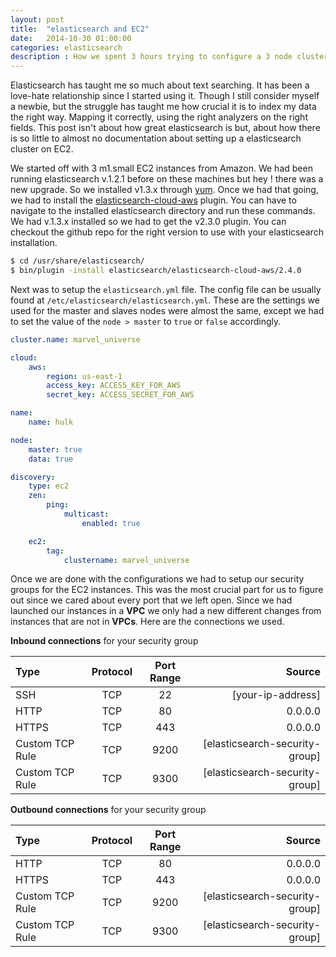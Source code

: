 ```yaml
---
layout: post
title:  "elasticsearch and EC2"
date:   2014-10-30 01:00:00
categories: elasticsearch
description : How we spent 3 hours trying to configure a 3 node cluster, and now I want to save you some time.
---
```

Elasticsearch has taught me so much about text searching. It has been a love-hate relationship since I started using it. Though I still consider myself a newbie, but the struggle has taught me how crucial it is to index my data the right way. Mapping it correctly, using the right analyzers on the right fields. This post isn't about how great elasticsearch is but, about how there is so little to almost no documentation about setting up a elasticsearch cluster on EC2.

We started off with 3 m1.small EC2 instances from Amazon. We had been running elasticsearch v.1.2.1 before on these machines but hey ! there was a new upgrade. So we installed v1.3.x through [yum](http://www.elasticsearch.org/guide/en/elasticsearch/reference/current/setup-repositories.html#_yum). Once we had that going, we had to install the [elasticsearch-cloud-aws](https://github.com/elasticsearch/elasticsearch-cloud-aws) plugin. You can have to navigate to the installed elasticsearch directory and run these commands. We had v.1.3.x installed so we had to get the v2.3.0 plugin. You can checkout the github repo for the right version to use with your elasticsearch installation. 

```bash
$ cd /usr/share/elasticsearch/
$ bin/plugin -install elasticsearch/elasticsearch-cloud-aws/2.4.0
```

Next was to setup the `elasticsearch.yml` file. The config file can be usually found at `/etc/elasticsearch/elasticsearch.yml`. These are the settings we used for the master and slaves nodes were almost the same, except we had to set the value of the `node > master` to `true` or `false` accordingly. 

```yml
cluster.name: marvel_universe

cloud:
    aws:
        region: us-east-1
        access_key: ACCESS_KEY_FOR_AWS
        secret_key: ACCESS_SECRET_FOR_AWS

name:
    name: hulk

node:
    master: true
    data: true

discovery:
    type: ec2
    zen:
        ping:
            multicast:
                enabled: true

    ec2:
        tag:
            clustername: marvel_universe

```

Once we are done with the configurations we had to setup our security groups for the EC2 instances. This was the most crucial part for us to figure out since we cared about every port that we left open. Since we had launched our instances in a __VPC__ we only had a new different changes from instances that are not in __VPCs__. Here are the connections we used.

__Inbound connections__ for your security group


| Type  		| Protocol  | Port Range  | Source  |
|:--------------|:----------:|:------------:|--------:|
|SSH| TCP|22|[your-ip-address]|
|HTTP| TCP|80|0.0.0.0|
|HTTPS| TCP|443|0.0.0.0|
|Custom TCP Rule| TCP|9200|[elasticsearch-security-group]|
|Custom TCP Rule| TCP|9300|[elasticsearch-security-group]|
  
__Outbound connections__ for your security group

| Type          | Protocol  | Port Range  | Source  |
|:--------------|:----------:|:------------:|--------:|
|HTTP| TCP|80|0.0.0.0|
|HTTPS| TCP|443|0.0.0.0|
|Custom TCP Rule| TCP|9200|[elasticsearch-security-group]|
|Custom TCP Rule| TCP|9300|[elasticsearch-security-group]|
